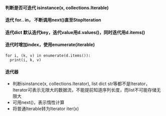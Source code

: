#### 判断是否可迭代 isinstance(x, collections.Iterable)
#### 迭代 for.. in， 不断调用next()直至StopIteration
#### 迭代dict 默认迭代key，迭代value用d.values()，同时迭代用d.items()
#### 迭代时增加index，使用enumerate(iterable)
  ```
  for i, (k, v) in enumerate(d.items()):
    print(i, k, v)
  ```
#### 迭代器
- 判断isinstance(x, collections.Iterator), list dict str等都不是Iterator，Iterator可表示无限大的数据流，不能提前知道序列长度，而list不可能存储无限大
- 可用next()，表示惰性计算
- 将普通Iterable转为Iterator iter(x)

